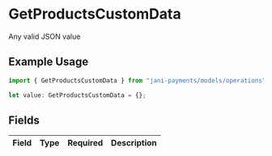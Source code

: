 # GetProductsCustomData

Any valid JSON value

## Example Usage

```typescript
import { GetProductsCustomData } from "jani-payments/models/operations";

let value: GetProductsCustomData = {};
```

## Fields

| Field       | Type        | Required    | Description |
| ----------- | ----------- | ----------- | ----------- |